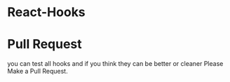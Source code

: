 # React-Hooks

# Pull Request
you can test all hooks and if you think they can be better or cleaner Please Make a Pull Request.


